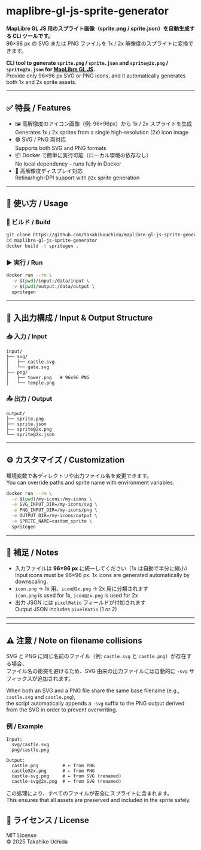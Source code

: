 # maplibre-gl-js-sprite-generator

**MapLibre GL JS 用のスプライト画像（sprite.png / sprite.json）を自動生成する CLI ツールです。**  
96×96 px の SVG または PNG ファイルを 1x / 2x 解像度のスプライトに変換できます。

**CLI tool to generate `sprite.png` / `sprite.json` and `sprite@2x.png` / `sprite@2x.json` for [MapLibre GL JS](https://maplibre.org/).**  
Provide only 96×96 px SVG or PNG icons, and it automatically generates both 1x and 2x sprite assets.


---

## ✅ 特長 / Features

- 🖼️ 高解像度のアイコン画像（例: 96×96px）から 1x / 2x スプライトを生成  
  Generates 1x / 2x sprites from a single high-resolution (2x) icon image
- 🟢 SVG / PNG 両対応  
  Supports both SVG and PNG formats
- 📦 Docker で簡単に実行可能（ローカル環境の依存なし）  
  No local dependency – runs fully in Docker
- 📱 高解像度ディスプレイ対応  
  Retina/high-DPI support with `@2x` sprite generation

---

## 🚀 使い方 / Usage

### 🔨 ビルド / Build

```bash
git clone https://github.com/takahikouchida/maplibre-gl-js-sprite-generator.git
cd maplibre-gl-js-sprite-generator
docker build -t spritegen .
```

### ▶️ 実行 / Run

```bash
docker run --rm \
  -v $(pwd)/input:/data/input \
  -v $(pwd)/output:/data/output \
  spritegen
```

---

## 📁 入出力構成 / Input & Output Structure

### 📥 入力 / Input

```
input/
├── svg/
│   ├── castle.svg
│   └── gate.svg
├── png/
│   ├── tower.png   # 96x96 PNG
│   └── temple.png
```

### 📤 出力 / Output

```
output/
├── sprite.png
├── sprite.json
├── sprite@2x.png
└── sprite@2x.json
```

---

## ⚙️ カスタマイズ / Customization

環境変数で各ディレクトリや出力ファイル名を変更できます。  
You can override paths and sprite name with environment variables.

```bash
docker run --rm \
  -v $(pwd)/my-icons:/my-icons \
  -e SVG_INPUT_DIR=/my-icons/svg \
  -e PNG_INPUT_DIR=/my-icons/png \
  -e OUTPUT_DIR=/my-icons/output \
  -e SPRITE_NAME=custom_sprite \
  spritegen
```

---

## 📌 補足 / Notes

- 入力ファイルは **96×96 px** に統一してください（1x は自動で半分に縮小）  
  Input icons must be 96×96 px. 1x icons are generated automatically by downscaling.
- `icon.png` → 1x 用、`icon@2x.png` → 2x 用に分類されます  
  `icon.png` is used for 1x, `icon@2x.png` is used for 2x
- 出力 JSON には `pixelRatio` フィールドが付加されます  
  Output JSON includes `pixelRatio` (1 or 2)

---

---

## ⚠️ 注意 / Note on filename collisions

SVG と PNG に同じ名前のファイル（例: `castle.svg` と `castle.png`）が存在する場合、  
ファイル名の衝突を避けるため、SVG 由来の出力ファイルには自動的に `-svg` サフィックスが追加されます。

When both an SVG and a PNG file share the same base filename (e.g., `castle.svg` and `castle.png`),  
the script automatically appends a `-svg` suffix to the PNG output derived from the SVG in order to prevent overwriting.

### 例 / Example

```
Input:
  svg/castle.svg
  png/castle.png

Output:
  castle.png         # ← from PNG
  castle@2x.png      # ← from PNG
  castle-svg.png     # ← from SVG (renamed)
  castle-svg@2x.png  # ← from SVG (renamed)
```

この処理により、すべてのファイルが安全にスプライトに含まれます。  
This ensures that all assets are preserved and included in the sprite safely.

## 📄 ライセンス / License

MIT License  
© 2025 Takahiko Uchida